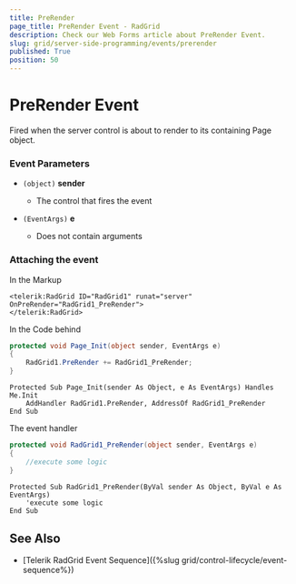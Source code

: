 ```yaml
---
title: PreRender
page_title: PreRender Event - RadGrid
description: Check our Web Forms article about PreRender Event.
slug: grid/server-side-programming/events/prerender
published: True
position: 50
---
```


# PreRender Event

Fired when the server control is about to render to its containing Page object.


### Event Parameters

* `(object)` **sender**

    * The control that fires the event

* `(EventArgs)` **e**

    * Does not contain arguments

### Attaching the event

In the Markup

````ASP.NET
<telerik:RadGrid ID="RadGrid1" runat="server" OnPreRender="RadGrid1_PreRender">
</telerik:RadGrid>
````

In the Code behind

````C#
protected void Page_Init(object sender, EventArgs e)
{
    RadGrid1.PreRender += RadGrid1_PreRender;
}
````
````VB
Protected Sub Page_Init(sender As Object, e As EventArgs) Handles Me.Init
    AddHandler RadGrid1.PreRender, AddressOf RadGrid1_PreRender
End Sub
````

The event handler

````C#
protected void RadGrid1_PreRender(object sender, EventArgs e)
{
    //execute some logic
}
````
````VB
Protected Sub RadGrid1_PreRender(ByVal sender As Object, ByVal e As EventArgs)
    'execute some logic
End Sub
````

## See Also

* [Telerik RadGrid Event Sequence]({%slug grid/control-lifecycle/event-sequence%})



